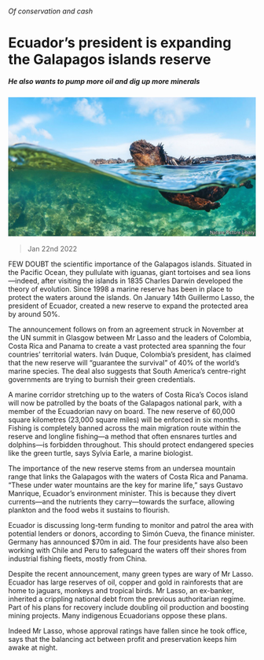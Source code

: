 ###### Of conservation and cash

# Ecuador’s president is expanding the Galapagos islands reserve 

##### He also wants to pump more oil and dig up more minerals 

![image](images/20220122_AMP002_0.jpg) 

> Jan 22nd 2022 

FEW DOUBT the scientific importance of the Galapagos islands. Situated in the Pacific Ocean, they pullulate with iguanas, giant tortoises and sea lions—indeed, after visiting the islands in 1835 Charles Darwin developed the theory of evolution. Since 1998 a marine reserve has been in place to protect the waters around the islands. On January 14th Guillermo Lasso, the president of Ecuador, created a new reserve to expand the protected area by around 50%.

The announcement follows on from an agreement struck in November at the UN summit in Glasgow between Mr Lasso and the leaders of Colombia, Costa Rica and Panama to create a vast protected area spanning the four countries’ territorial waters. Iván Duque, Colombia’s president, has claimed that the new reserve will “guarantee the survival” of 40% of the world’s marine species. The deal also suggests that South America’s centre-right governments are trying to burnish their green credentials.


A marine corridor stretching up to the waters of Costa Rica’s Cocos island will now be patrolled by the boats of the Galapagos national park, with a member of the Ecuadorian navy on board. The new reserve of 60,000 square kilometres (23,000 square miles) will be enforced in six months. Fishing is completely banned across the main migration route within the reserve and longline fishing—a method that often ensnares turtles and dolphins—is forbidden throughout. This should protect endangered species like the green turtle, says Sylvia Earle, a marine biologist.

The importance of the new reserve stems from an undersea mountain range that links the Galapagos with the waters of Costa Rica and Panama. “These under water mountains are the key for marine life,” says Gustavo Manrique, Ecuador’s environment minister. This is because they divert currents—and the nutrients they carry—towards the surface, allowing plankton and the food webs it sustains to flourish.

Ecuador is discussing long-term funding to monitor and patrol the area with potential lenders or donors, according to Simón Cueva, the finance minister. Germany has announced $70m in aid. The four presidents have also been working with Chile and Peru to safeguard the waters off their shores from industrial fishing fleets, mostly from China.

Despite the recent announcement, many green types are wary of Mr Lasso. Ecuador has large reserves of oil, copper and gold in rainforests that are home to jaguars, monkeys and tropical birds. Mr Lasso, an ex-banker, inherited a crippling national debt from the previous authoritarian regime. Part of his plans for recovery include doubling oil production and boosting mining projects. Many indigenous Ecuadorians oppose these plans.

Indeed Mr Lasso, whose approval ratings have fallen since he took office, says that the balancing act between profit and preservation keeps him awake at night.

